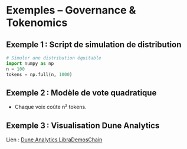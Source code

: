# Exemples – Governance & Tokenomics

## Exemple 1 : Script de simulation de distribution
```python
# Simuler une distribution équitable
import numpy as np
n = 100
tokens = np.full(n, 1000)
```

## Exemple 2 : Modèle de vote quadratique
- Chaque voix coûte n² tokens.

## Exemple 3 : Visualisation Dune Analytics
Lien : [Dune Analytics LibraDemosChain](https://dune.com/)

